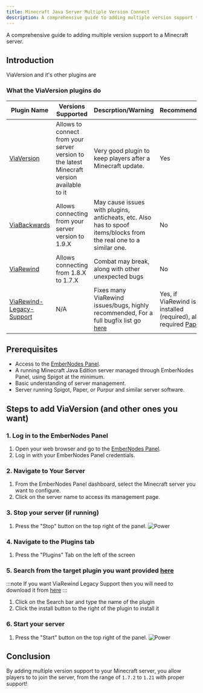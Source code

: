 ```yaml
---
title: Minecraft Java Server Multiple Version Connect
description: A comprehensive guide to adding multiple version support to a Minecraft server
---
```


A comprehensive guide to adding multiple version support to a Minecraft server.

## Introduction

ViaVersion and it's other plugins are

### What the ViaVersion plugins do

| Plugin Name                                                                        | Versions Supported                                                                         | Descrption/Warning                                                                                                                                                         | Recommended                                                                                          |
| ---------------------------------------------------------------------------------- | ------------------------------------------------------------------------------------------ | -------------------------------------------------------------------------------------------------------------------------------------------------------------------------- | ---------------------------------------------------------------------------------------------------- |
| [ViaVersion](https://github.com/ViaVersion/ViaVersion)                             | Allows to connect from your server version to the latest Minecraft version available to it | Very good plugin to keep players after a Minecraft update.                                                                                                                 | Yes                                                                                                  |
| [ViaBackwards](https://github.com/ViaVersion/ViaBackwards)                         | Allows connecting from your server version to 1.9.X                                        | May cause issues with plugins, anticheats, etc. Also has to spoof items/blocks from the real one to a similar one.                                                         | No                                                                                                   |
| [ViaRewind](https://github.com/ViaVersion/ViaRewind)                               | Allows connecting from 1.8.X to 1.7.X                                                      | Combat may break, along with other unexpected bugs                                                                                                                         | No                                                                                                   |
| [ViaRewind-Legacy-Support](https://github.com/ViaVersion/ViaRewind-Legacy-Support) | N/A                                                                                        | Fixes many ViaRewind issues/bugs, highly recommended, For a full bugfix list go [here](https://github.com/ViaVersion/ViaRewind-Legacy-Support?tab=readme-ov-file#features) | Yes, if ViaRewind is installed (required), also required [Paper](https://papermc.io/downloads/paper) |

## Prerequisites

- Access to the [EmberNodes Panel](https://panel.embernodes.com).
- A running Minecraft Java Edition server managed through EmberNodes Panel, using Spigot at the minimum.
- Basic understanding of server management.
- Server running Spigot, Paper, or Purpur and similar server software.

## Steps to add ViaVersion (and other ones you want)

### 1. Log in to the EmberNodes Panel

1. Open your web browser and go to the [EmberNodes Panel](https://panel.embernodes.com).
2. Log in with your EmberNodes Panel credentials.

### 2. Navigate to Your Server

1. From the EmberNodes Panel dashboard, select the Minecraft server you want to configure.
2. Click on the server name to access its management page.

### 3. Stop your server (if running)

1. Press the "Stop" button on the top right of the panel.
   ![Power](/assets/actions/power/stop.png)

### 4. Navigate to the Plugins tab

1. Press the "Plugins" Tab on the left of the screen

### 5. Search from the target plugin you want provided [here](#what-the-viaversion-plugins-do)

:::note
If you want ViaRewind Legacy Support then you will need to download it from [here](https://github.com/ViaVersion/ViaRewind-Legacy-Support/releases/latest)
:::

1. Click on the Search bar and type the name of the plugin
2. Click the install button to the right of the plugin to install it

### 6. Start your server

1. Press the "Start" button on the top right of the panel.
   ![Power](/assets/actions/power/start.png)

## Conclusion

By adding multiple version support to your Minecraft server, you allow players to to join the server, from the range of `1.7.2` to `1.21` with proper support!
